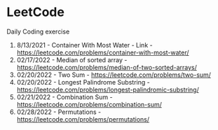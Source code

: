 # LeetCode
Daily Coding exercise

1.  8/13/2021 - Container With Most Water - Link - https://leetcode.com/problems/container-with-most-water/
2.  02/17/2022 - Median of sorted array - https://leetcode.com/problems/median-of-two-sorted-arrays/
3.  02/20/2022 - Two Sum - https://leetcode.com/problems/two-sum/
4.  02/20/2022 - Longest Palindrome Substring - https://leetcode.com/problems/longest-palindromic-substring/
5.  02/21/2022 - Combination Sum - https://leetcode.com/problems/combination-sum/
6.  02/28/2022 - Permutations - https://leetcode.com/problems/permutations/

